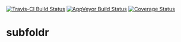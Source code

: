 
<!-- README.md is generated from README.Rmd. Please edit that file -->
[![Travis-CI Build Status](https://travis-ci.org/poissonconsulting/subfoldr.svg?branch=master)](https://travis-ci.org/poissonconsulting/subfoldr) [![AppVeyor Build Status](https://ci.appveyor.com/api/projects/status/github/poissonconsulting/subfoldr?branch=master&svg=true)](https://ci.appveyor.com/project/poissonconsulting/subfoldr) [![Coverage Status](https://img.shields.io/codecov/c/github/poissonconsulting/subfoldr/master.svg)](https://codecov.io/github/poissonconsulting/subfoldr?branch=master)

subfoldr
========
